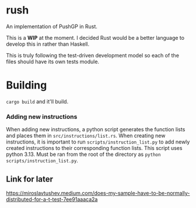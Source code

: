 # rush

An implementation of PushGP in Rust.

This is a **WIP** at the moment. I decided Rust would be
a better language to develop this in rather than Haskell.

This is truly following the test-driven development model
so each of the files should have its own tests module.

# Building

`cargo build` and it'll build.

### Adding new instructions

When adding new instructions, a python script generates the function lists and places them
in `src/instructions/list.rs`. When creating new instructions, it is important to run
`scripts/instruction_list.py` to add newly created instructions to their corresponding function
lists. This script uses python 3.13. Must be ran from the root of the directory as
`python scripts/instruction_list.py`.

## Link for later

https://miroslavtushev.medium.com/does-my-sample-have-to-be-normally-distributed-for-a-t-test-7ee91aaaca2a
